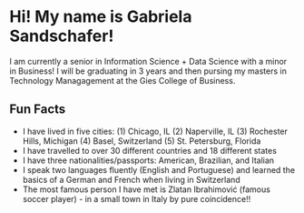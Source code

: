 # Hi! My name is Gabriela Sandschafer!
I am currently a senior in Information Science + Data Science with a minor in Business! 
I will be graduating in 3 years and then pursing my masters in Technology Managagement at the Gies College of Business.

## Fun Facts
- I have lived in five cities: (1) Chicago, IL (2) Naperville, IL (3) Rochester Hills, Michigan (4) Basel, Switzerland (5) St. Petersburg, Florida
- I have travelled to over 30 different countries and 18 different states
- I have three nationalities/passports: American, Brazilian, and Italian
- I speak two languages fluently (English and Portuguese) and learned the basics of a German and French when living in Switzerland
- The most famous person I have met is Zlatan Ibrahimović (famous soccer player) - in a small town in Italy by pure coincidence!! 
